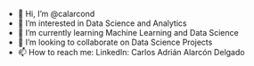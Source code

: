 - 👋 Hi, I’m @calarcond
- 👀 I’m interested in Data Science and Analytics
- 🌱 I’m currently learning Machine Learning and Data Science
- 💞️ I’m looking to collaborate on Data Science Projects 
- 📫 How to reach me: LinkedIn: Carlos Adrián Alarcón Delgado

<!---
calarcond/calarcond is a ✨ special ✨ repository because its `README.md` (this file) appears on your GitHub profile.
You can click the Preview link to take a look at your changes.
--->
